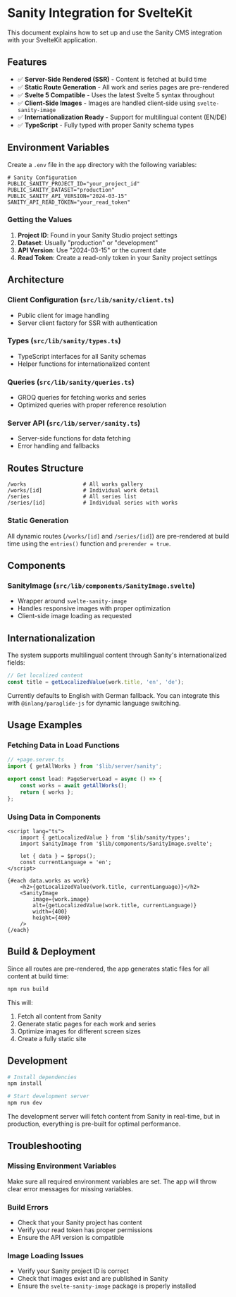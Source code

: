 # Sanity Integration for SvelteKit

This document explains how to set up and use the Sanity CMS integration with your SvelteKit application.

## Features

- ✅ **Server-Side Rendered (SSR)** - Content is fetched at build time
- ✅ **Static Route Generation** - All work and series pages are pre-rendered
- ✅ **Svelte 5 Compatible** - Uses the latest Svelte 5 syntax throughout
- ✅ **Client-Side Images** - Images are handled client-side using `svelte-sanity-image`
- ✅ **Internationalization Ready** - Support for multilingual content (EN/DE)
- ✅ **TypeScript** - Fully typed with proper Sanity schema types

## Environment Variables

Create a `.env` file in the `app` directory with the following variables:

```env
# Sanity Configuration
PUBLIC_SANITY_PROJECT_ID="your_project_id"
PUBLIC_SANITY_DATASET="production"
PUBLIC_SANITY_API_VERSION="2024-03-15"
SANITY_API_READ_TOKEN="your_read_token"
```

### Getting the Values

1. **Project ID**: Found in your Sanity Studio project settings
2. **Dataset**: Usually "production" or "development"
3. **API Version**: Use "2024-03-15" or the current date
4. **Read Token**: Create a read-only token in your Sanity project settings

## Architecture

### Client Configuration (`src/lib/sanity/client.ts`)

- Public client for image handling
- Server client factory for SSR with authentication

### Types (`src/lib/sanity/types.ts`)

- TypeScript interfaces for all Sanity schemas
- Helper functions for internationalized content

### Queries (`src/lib/sanity/queries.ts`)

- GROQ queries for fetching works and series
- Optimized queries with proper reference resolution

### Server API (`src/lib/server/sanity.ts`)

- Server-side functions for data fetching
- Error handling and fallbacks

## Routes Structure

```
/works                  # All works gallery
/works/[id]             # Individual work detail
/series                 # All series list
/series/[id]            # Individual series with works
```

### Static Generation

All dynamic routes (`/works/[id]` and `/series/[id]`) are pre-rendered at build time using the `entries()` function and `prerender = true`.

## Components

### SanityImage (`src/lib/components/SanityImage.svelte`)

- Wrapper around `svelte-sanity-image`
- Handles responsive images with proper optimization
- Client-side image loading as requested

## Internationalization

The system supports multilingual content through Sanity's internationalized fields:

```typescript
// Get localized content
const title = getLocalizedValue(work.title, 'en', 'de');
```

Currently defaults to English with German fallback. You can integrate this with `@inlang/paraglide-js` for dynamic language switching.

## Usage Examples

### Fetching Data in Load Functions

```typescript
// +page.server.ts
import { getAllWorks } from '$lib/server/sanity';

export const load: PageServerLoad = async () => {
	const works = await getAllWorks();
	return { works };
};
```

### Using Data in Components

```svelte
<script lang="ts">
	import { getLocalizedValue } from '$lib/sanity/types';
	import SanityImage from '$lib/components/SanityImage.svelte';

	let { data } = $props();
	const currentLanguage = 'en';
</script>

{#each data.works as work}
	<h2>{getLocalizedValue(work.title, currentLanguage)}</h2>
	<SanityImage
		image={work.image}
		alt={getLocalizedValue(work.title, currentLanguage)}
		width={400}
		height={400}
	/>
{/each}
```

## Build & Deployment

Since all routes are pre-rendered, the app generates static files for all content at build time:

```bash
npm run build
```

This will:

1. Fetch all content from Sanity
2. Generate static pages for each work and series
3. Optimize images for different screen sizes
4. Create a fully static site

## Development

```bash
# Install dependencies
npm install

# Start development server
npm run dev
```

The development server will fetch content from Sanity in real-time, but in production, everything is pre-built for optimal performance.

## Troubleshooting

### Missing Environment Variables

Make sure all required environment variables are set. The app will throw clear error messages for missing variables.

### Build Errors

- Check that your Sanity project has content
- Verify your read token has proper permissions
- Ensure the API version is compatible

### Image Loading Issues

- Verify your Sanity project ID is correct
- Check that images exist and are published in Sanity
- Ensure the `svelte-sanity-image` package is properly installed
